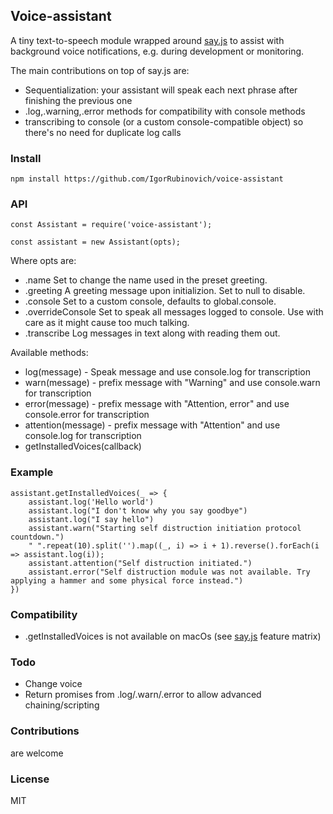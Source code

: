 ## Voice-assistant

A tiny text-to-speech module wrapped around [say.js](https://github.com/marak/say.js/) to assist with background voice notifications, e.g. during development or monitoring.

The main contributions on top of say.js are:
- Sequentialization: your assistant will speak each next phrase after finishing the previous one
- .log,.warning,.error methods for compatibility with console methods
- transcribing to console (or a custom console-compatible object) so there's no need for duplicate log calls

### Install
	npm install https://github.com/IgorRubinovich/voice-assistant
	
### API
	const Assistant = require('voice-assistant');
	
	const assistant = new Assistant(opts);
	
Where opts are:
- .name
Set to change the name used in the preset greeting.
- .greeting
A greeting message upon initializion. Set to null to disable.
- .console
Set to a custom console, defaults to global.console.
- .overrideConsole
Set to speak all messages logged to console. Use with care as it might cause too much talking.
- .transcribe
Log messages in text along with reading them out.

Available methods:
- log(message) - Speak message and use console.log for transcription
- warn(message) - prefix message with "Warning" and use console.warn for transcription
- error(message) - prefix message with "Attention, error" and use console.error for transcription
- attention(message) - prefix message with "Attention" and use console.log for transcription
- getInstalledVoices(callback)

### Example

	assistant.getInstalledVoices(_ => {
		assistant.log('Hello world')
		assistant.log("I don't know why you say goodbye")
		assistant.log("I say hello")
		assistant.warn("Starting self distruction initiation protocol countdown.")
		" ".repeat(10).split('').map((_, i) => i + 1).reverse().forEach(i => assistant.log(i));
		assistant.attention("Self distruction initiated.")
		assistant.error("Self distruction module was not available. Try applying a hammer and some physical force instead.")
	})

### Compatibility
- .getInstalledVoices is not available on macOs (see [say.js](https://github.com/marak/say.js/) feature matrix)

### Todo
- Change voice
- Return promises from .log/.warn/.error to allow advanced chaining/scripting
	
### Contributions
are welcome

### License
MIT